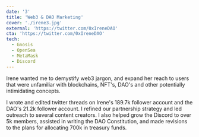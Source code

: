 ```yaml
---
date: '3'
title: 'Web3 & DAO Marketing'
cover: './irene3.jpg'
external: 'https://twitter.com/0xIreneDAO'
cta: 'https://twitter.com/0xIreneDAO'
tech:
  - Gnosis
  - OpenSea
  - MetaMask
  - Discord
---
```


Irene wanted me to demystify web3 jargon, and expand her reach to users that were unfamiliar with blockchains, NFT's, DAO's and other potentially intimidating concepts.

I wrote and edited twitter threads on Irene's 189.7k follower account and the DAO's 21.2k follower account. I refined our partnership strategy and led outreach to several content creators. I also helped grow the Discord to over 5k members, assisted in writing the DAO Constitution, and made revisions to the plans for allocating 700k in treasury funds.
